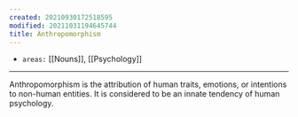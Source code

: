 ```yaml
---
created: 20210930172518595
modified: 20211031194645744
title: Anthropomorphism
---
```


- `areas:` [[Nouns]], [[Psychology]]

---

Anthropomorphism is the attribution of human traits, emotions, or intentions to non-human entities. It is considered to be an innate tendency of human psychology.
